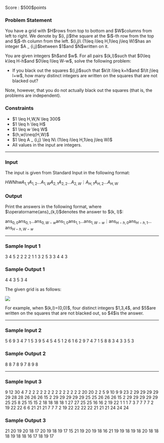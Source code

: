 
<div>

<span>

<span>

<p>
Score : $500$points
</p>

<div>

<section>

### **Problem Statement**

<p>
You have a grid with $H$rows from top to bottom and $W$columns from left to right.
We denote by $(i, j)$the square at the $i$-th row from the top and $j$-th column from the left.
$(i,j)\ (1\leq i\leq H,1\leq j\leq W)$has an integer $A _ {i,j}$between $1$and $N$written on it.
</p>

<p>
You are given integers $h$and $w$.  For all pairs $(k,l)$such that $0\leq k\leq H-h$and $0\leq l\leq W-w$, solve the following problem:
</p>

<ul>

<li>
If you black out the squares $(i,j)$such that $k\lt i\leq k+h$and $l\lt j\leq l+w$, how many distinct integers are written on the squares that are not blacked out?
</li>

</ul>

<p>
Note, however, that you do not actually black out the squares (that is, the problems are independent).
</p>

</section>

</div>

<div>

<section>

### **Constraints**

<ul>

<li>
$1 \leq H,W,N \leq 300$
</li>

<li>
$1 \leq h \leq H$
</li>

<li>
$1 \leq w \leq W$
</li>

<li>
$(h,w)\neq(H,W)$
</li>

<li>
$1 \leq A _ {i,j} \leq N\ (1\leq i\leq H,1\leq j\leq W)$
</li>

<li>
All values in the input are integers.
</li>

</ul>

</section>

</div>

---

<div>

<div>

<section>

### **Input**

<p>
The input is given from Standard Input in the following format:
</p>

<div>

$H$$W$$N$$h$$w$$A _ {1,1}$$A _ {1,2}$$\dots$$A _ {1,W}$$A _ {2,1}$$A _ {2,2}$$\dots$$A _ {2,W}$$\vdots$$A _ {H,1}$$A _ {H,2}$$\dots$$A _ {H,W}$
</div>

</section>

</div>

<div>

<section>

### **Output**

<p>
Print the answers in the following format, where $\operatorname{ans}_{k,l}$denotes the answer to $(k, l)$:
</p>

<div>

$\operatorname{ans} _ {0,0}$$\operatorname{ans} _ {0,1}$$\dots$$\operatorname{ans} _ {0,W-w}$$\operatorname{ans} _ {1,0}$$\operatorname{ans} _ {1,1}$$\dots$$\operatorname{ans} _ {1,W-w}$$\vdots$$\operatorname{ans} _ {H-h,0}$$\operatorname{ans} _ {H-h,1}$$\dots$$\operatorname{ans} _ {H-h,W-w}$
</div>

</section>

</div>

</div>

---

<div>

<section>

### **Sample Input 1**

<div>

3 4 5 2 2
2 2 1 1
3 2 5 3
3 4 4 3

</div>

</section>

</div>

<div>

<section>

### **Sample Output 1**

<div>

4 4 3
5 3 4

</div>

<p>
The given grid is as follows:
</p>

<p>

<img src="https://img.atcoder.jp/abc278/d3542563ea2e11fda78c3307c0a2b0fe.png">

</img>

</p>

<p>
For example, when $(k,l)=(0,0)$, four distinct integers $1,3,4$, and $5$are written on the squares that are not blacked out, so $4$is the answer.
</p>

</section>

</div>

---

<div>

<section>

### **Sample Input 2**

<div>

5 6 9 3 4
7 1 5 3 9 5
4 5 4 5 1 2
6 1 6 2 9 7
4 7 1 5 8 8
3 4 3 3 5 3

</div>

</section>

</div>

<div>

<section>

### **Sample Output 2**

<div>

8 8 7
8 9 7
8 9 8

</div>

</section>

</div>

---

<div>

<section>

### **Sample Input 3**

<div>

9 12 30 4 7
2 2 2 2 2 2 2 2 2 2 2 2
2 2 20 20 2 2 5 9 10 9 9 23
2 29 29 29 29 29 28 28 26 26 26 15
2 29 29 29 29 29 25 25 26 26 26 15
2 29 29 29 29 29 25 25 8 25 15 15
2 18 18 18 18 1 27 27 25 25 16 16
2 19 22 1 1 1 7 3 7 7 7 7
2 19 22 22 6 6 21 21 21 7 7 7
2 19 22 22 22 22 21 21 21 24 24 24

</div>

</section>

</div>

<div>

<section>

### **Sample Output 3**

<div>

21 20 19 20 18 17
20 19 18 19 17 15
21 19 20 19 18 16
21 19 19 18 19 18
20 18 18 18 19 18
18 16 17 18 19 17

</div>

</section>

</div>

</span>

</span>

</div>
